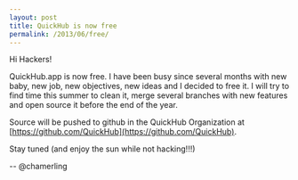 ```yaml
---
layout: post
title: QuickHub is now free
permalink: /2013/06/free/
---
```


Hi Hackers!

QuickHub.app is now free. I have been busy since several months with new baby, new job, new objectives, new ideas and I decided to free it.
I will try to find time this summer to clean it, merge several branches with new features and open source it before the end of the year.

Source will be pushed to github in the QuickHub Organization at [https://github.com/QuickHub](https://github.com/QuickHub).

Stay tuned (and enjoy the sun while not hacking!!!)

-- @chamerling